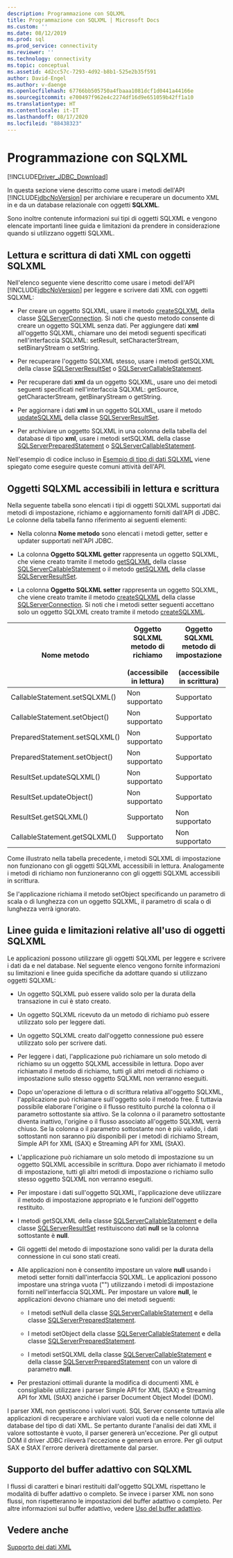 ```yaml
---
description: Programmazione con SQLXML
title: Programmazione con SQLXML | Microsoft Docs
ms.custom: ''
ms.date: 08/12/2019
ms.prod: sql
ms.prod_service: connectivity
ms.reviewer: ''
ms.technology: connectivity
ms.topic: conceptual
ms.assetid: 4d2cc57c-7293-4d92-b8b1-525e2b35f591
author: David-Engel
ms.author: v-daenge
ms.openlocfilehash: 67766bb505750a4fbaaa1081dcf1d0441a44166e
ms.sourcegitcommit: e700497f962e4c2274df16d9e651059b42ff1a10
ms.translationtype: HT
ms.contentlocale: it-IT
ms.lasthandoff: 08/17/2020
ms.locfileid: "88438323"
---
```

# <a name="programming-with-sqlxml"></a>Programmazione con SQLXML
[!INCLUDE[Driver_JDBC_Download](../../includes/driver_jdbc_download.md)]

  In questa sezione viene descritto come usare i metodi dell'API [!INCLUDE[jdbcNoVersion](../../includes/jdbcnoversion_md.md)] per archiviare e recuperare un documento XML in e da un database relazionale con oggetti **SQLXML**.  
  
 Sono inoltre contenute informazioni sui tipi di oggetti SQLXML e vengono elencate importanti linee guida e limitazioni da prendere in considerazione quando si utilizzano oggetti SQLXML.  
  
## <a name="reading-and-writing-xml-data-with-sqlxml-objects"></a>Lettura e scrittura di dati XML con oggetti SQLXML  
 Nell'elenco seguente viene descritto come usare i metodi dell'API [!INCLUDE[jdbcNoVersion](../../includes/jdbcnoversion_md.md)] per leggere e scrivere dati XML con oggetti SQLXML:  
  
-   Per creare un oggetto SQLXML, usare il metodo [createSQLXML](../../connect/jdbc/reference/createsqlxml-method-sqlserverconnection.md) della classe [SQLServerConnection](../../connect/jdbc/reference/sqlserverconnection-class.md). Si noti che questo metodo consente di creare un oggetto SQLXML senza dati. Per aggiungere dati **xml** all'oggetto SQLXML, chiamare uno dei metodi seguenti specificati nell'interfaccia SQLXML: setResult, setCharacterStream, setBinaryStream o setString.  
  
-   Per recuperare l'oggetto SQLXML stesso, usare i metodi getSQLXML della classe [SQLServerResultSet](../../connect/jdbc/reference/sqlserverresultset-class.md) o [SQLServerCallableStatement](../../connect/jdbc/reference/sqlservercallablestatement-class.md).  
  
-   Per recuperare dati **xml** da un oggetto SQLXML, usare uno dei metodi seguenti specificati nell'interfaccia SQLXML: getSource, getCharacterStream, getBinaryStream o getString.  
  
-   Per aggiornare i dati **xml** in un oggetto SQLXML, usare il metodo [updateSQLXML](../../connect/jdbc/reference/updatesqlxml-method-sqlserverresultset.md) della classe [SQLServerResultSet](../../connect/jdbc/reference/sqlserverresultset-class.md).  
  
-   Per archiviare un oggetto SQLXML in una colonna della tabella del database di tipo **xml**, usare i metodi setSQLXML della classe [SQLServerPreparedStatement](../../connect/jdbc/reference/sqlserverpreparedstatement-class.md) o [SQLServerCallableStatement](../../connect/jdbc/reference/sqlservercallablestatement-class.md).  
  
 Nell'esempio di codice incluso in [Esempio di tipo di dati SQLXML](../../connect/jdbc/sqlxml-data-type-sample.md) viene spiegato come eseguire queste comuni attività dell'API.  
  
## <a name="readable-and-writable-sqlxml-objects"></a>Oggetti SQLXML accessibili in lettura e scrittura  
 Nella seguente tabella sono elencati i tipi di oggetti SQLXML supportati dai metodi di impostazione, richiamo e aggiornamento forniti dall'API di JDBC. Le colonne della tabella fanno riferimento ai seguenti elementi:  
  
-   Nella colonna **Nome metodo** sono elencati i metodi getter, setter e updater supportati nell'API JDBC.  
  
-   La colonna **Oggetto SQLXML getter** rappresenta un oggetto SQLXML, che viene creato tramite il metodo [getSQLXML](../../connect/jdbc/reference/getsqlxml-method-sqlservercallablestatement.md) della classe [SQLServerCallableStatement](../../connect/jdbc/reference/sqlservercallablestatement-class.md) o il metodo [getSQLXML](../../connect/jdbc/reference/getsqlxml-method-sqlserverresultset.md) della classe [SQLServerResultSet](../../connect/jdbc/reference/sqlserverresultset-class.md).  
  
-   La colonna **Oggetto SQLXML setter** rappresenta un oggetto SQLXML, che viene creato tramite il metodo [createSQLXML](../../connect/jdbc/reference/createsqlxml-method-sqlserverconnection.md) della classe [SQLServerConnection](../../connect/jdbc/reference/sqlserverconnection-class.md). Si noti che i metodi setter seguenti accettano solo un oggetto SQLXML creato tramite il metodo [createSQLXML](../../connect/jdbc/reference/createsqlxml-method-sqlserverconnection.md).  
  
|Nome metodo|Oggetto SQLXML metodo di richiamo<br /><br /> (accessibile in lettura)|Oggetto SQLXML metodo di impostazione<br /><br /> (accessibile in scrittura)|  
|-----------------|-------------------------------------------|-------------------------------------------|  
|CallableStatement.setSQLXML()|Non supportato|Supportato|  
|CallableStatement.setObject()|Non supportato|Supportato|  
|PreparedStatement.setSQLXML()|Non supportato|Supportato|  
|PreparedStatement.setObject()|Non supportato|Supportato|  
|ResultSet.updateSQLXML()|Non supportato|Supportato|  
|ResultSet.updateObject()|Non supportato|Supportato|  
|ResultSet.getSQLXML()|Supportato|Non supportato|  
|CallableStatement.getSQLXML()|Supportato|Non supportato|  
  
 Come illustrato nella tabella precedente, i metodi SQLXML di impostazione non funzionano con gli oggetti SQLXML accessibili in lettura. Analogamente i metodi di richiamo non funzioneranno con gli oggetti SQLXML accessibili in scrittura.  
  
 Se l'applicazione richiama il metodo setObject specificando un parametro di scala o di lunghezza con un oggetto SQLXML, il parametro di scala o di lunghezza verrà ignorato.  
  
## <a name="guidelines-and-limitations-when-using-sqlxml-objects"></a>Linee guida e limitazioni relative all'uso di oggetti SQLXML  
 Le applicazioni possono utilizzare gli oggetti SQLXML per leggere e scrivere i dati da e nel database. Nel seguente elenco vengono fornite informazioni su limitazioni e linee guida specifiche da adottare quando si utilizzano oggetti SQLXML:  
  
-   Un oggetto SQLXML può essere valido solo per la durata della transazione in cui è stato creato.  
  
-   Un oggetto SQLXML ricevuto da un metodo di richiamo può essere utilizzato solo per leggere dati.  
  
-   Un oggetto SQLXML creato dall'oggetto connessione può essere utilizzato solo per scrivere dati.  
  
-   Per leggere i dati, l'applicazione può richiamare un solo metodo di richiamo su un oggetto SQLXML accessibile in lettura. Dopo aver richiamato il metodo di richiamo, tutti gli altri metodi di richiamo o impostazione sullo stesso oggetto SQLXML non verranno eseguiti.  
  
-   Dopo un'operazione di lettura o di scrittura relativa all'oggetto SQLXML, l'applicazione può richiamare sull'oggetto solo il metodo free. È tuttavia possibile elaborare l'origine o il flusso restituito purché la colonna o il parametro sottostante sia attivo. Se la colonna o il parametro sottostante diventa inattivo, l'origine o il flusso associato all'oggetto SQLXML verrà chiuso. Se la colonna o il parametro sottostante non è più valido, i dati sottostanti non saranno più disponibili per i metodi di richiamo Stream, Simple API for XML (SAX) e Streaming API for XML (StAX).  
  
-   L'applicazione può richiamare un solo metodo di impostazione su un oggetto SQLXML accessibile in scrittura. Dopo aver richiamato il metodo di impostazione, tutti gli altri metodi di impostazione o richiamo sullo stesso oggetto SQLXML non verranno eseguiti.  
  
-   Per impostare i dati sull'oggetto SQLXML, l'applicazione deve utilizzare il metodo di impostazione appropriato e le funzioni dell'oggetto restituito.  
  
-   I metodi getSQLXML della classe [SQLServerCallableStatement](../../connect/jdbc/reference/sqlservercallablestatement-class.md) e della classe [SQLServerResultSet](../../connect/jdbc/reference/sqlserverresultset-class.md) restituiscono dati **null** se la colonna sottostante è **null**.  
  
-   Gli oggetti del metodo di impostazione sono validi per la durata della connessione in cui sono stati creati.  
  
-   Alle applicazioni non è consentito impostare un valore **null** usando i metodi setter forniti dall'interfaccia SQLXML. Le applicazioni possono impostare una stringa vuota ("") utilizzando i metodi di impostazione forniti nell'interfaccia SQLXML. Per impostare un valore **null**, le applicazioni devono chiamare uno dei metodi seguenti:  
  
    -   I metodi setNull della classe [SQLServerCallableStatement](../../connect/jdbc/reference/sqlservercallablestatement-class.md) e della classe [SQLServerPreparedStatement](../../connect/jdbc/reference/sqlserverpreparedstatement-class.md).  
  
    -   I metodi setObject della classe [SQLServerCallableStatement](../../connect/jdbc/reference/sqlservercallablestatement-class.md) e della classe [SQLServerPreparedStatement](../../connect/jdbc/reference/sqlserverpreparedstatement-class.md).  
  
    -   I metodi setSQLXML della classe [SQLServerCallableStatement](../../connect/jdbc/reference/sqlservercallablestatement-class.md) e della classe [SQLServerPreparedStatement](../../connect/jdbc/reference/sqlserverpreparedstatement-class.md) con un valore di parametro **null**.  
  
-   Per prestazioni ottimali durante la modifica di documenti XML è consigliabile utilizzare i parser Simple API for XML (SAX) e Streaming API for XML (StAX) anziché i parser Document Object Model (DOM).  
  
 I parser XML non gestiscono i valori vuoti. SQL Server consente tuttavia alle applicazioni di recuperare e archiviare valori vuoti da e nelle colonne del database del tipo di dati XML. Se pertanto durante l'analisi dei dati XML il valore sottostante è vuoto, il parser genererà un'eccezione. Per gli output DOM il driver JDBC rileverà l'eccezione e genererà un errore. Per gli output SAX e StAX l'errore deriverà direttamente dal parser.  
  
## <a name="adaptive-buffering-and-sqlxml-support"></a>Supporto del buffer adattivo con SQLXML  
 I flussi di caratteri e binari restituiti dall'oggetto SQLXML rispettano le modalità di buffer adattivo o completo. Se invece i parser XML non sono flussi, non rispetteranno le impostazioni del buffer adattivo o completo. Per altre informazioni sul buffer adattivo, vedere [Uso del buffer adattivo](../../connect/jdbc/using-adaptive-buffering.md).  
  
## <a name="see-also"></a>Vedere anche  
 [Supporto dei dati XML](../../connect/jdbc/supporting-xml-data.md)  
  
  
